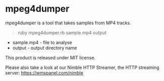 mpeg4dumper
===========

mpeg4dumper is a tool that takes samples from MP4 tracks.

> ruby mpeg4dumper.rb sample.mp4 output

- sample.mp4 - file to analyse
- output - output directory name



This product is released under MIT license.

Please also take a look at our Nimble HTTP Streamer, the HTTP streaming server: https://wmspanel.com/nimble
